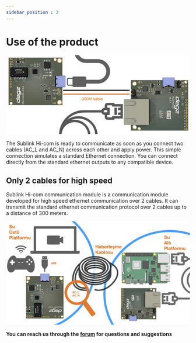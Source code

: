 ```yaml
---
sidebar_position : 3
---
```


# Use of the product



![Sublink Hi-com communication module](./image/PLCcommUSB.001-768x330.png)

The Sublink Hi-com is ready to communicate as soon as you connect two cables (AC_L and AC_N) across each other and apply power. This simple connection simulates a standard Ethernet connection. You can connect directly from the standard ethernet outputs to any compatible device.


## Only 2 cables for high speed


Sublink Hi-com communication module is a communication module developed for high speed ethernet communication over 2 cables. It can transmit the standard ethernet communication protocol over 2 cables up to a distance of 300 meters.


![Sublink Hi-com communication module](./image/EthernetUSB.001-711x400.jpeg)

**You can reach us through the [forum](https://forum.degzrobotics.com/) for questions and suggestions**